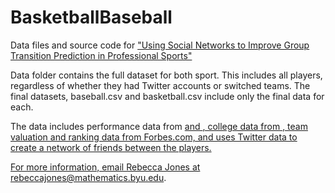 # BasketballBaseball

Data files and source code for <a href="https://arxiv.org/abs/2009.00550">"Using Social Networks to Improve Group Transition Prediction in Professional Sports"</a>


Data folder contains the full dataset for both sport. This includes all players, regardless of whether they had Twitter accounts 
or switched teams.
The final datasets, baseball.csv and basketball.csv include only the final data for each.

The data includes performance data from <a href="https://www.basketball-reference.com/"> and <a href="https://www.baseball-reference.com/">, college data from 
<a href="https://www.baseball-reference.com/">, team valuation and ranking data from Forbes.com, and uses Twitter data to create a network of friends between the players.

For more information, email Rebecca Jones at rebeccajones@mathematics.byu.edu.
